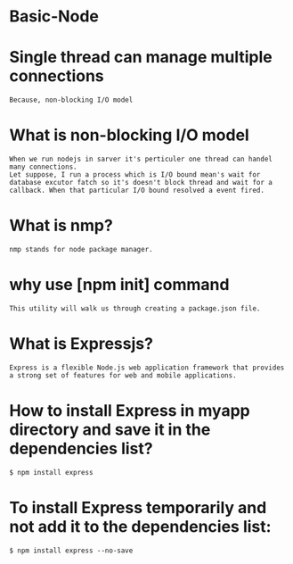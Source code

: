 # Basic-Node


# Single thread can manage multiple connections
    Because, non-blocking I/O model

# What is non-blocking I/O model
    When we run nodejs in sarver it's perticuler one thread can handel many connections.    
    Let suppose, I run a process which is I/O bound mean's wait for database excutor fatch so it's doesn't block thread and wait for a callback. When that particular I/O bound resolved a event fired.    

# What is nmp?
    nmp stands for node package manager.

# why use [npm init] command
    This utility will walk us through creating a package.json file.

# What is Expressjs?
    Express is a flexible Node.js web application framework that provides a strong set of features for web and mobile applications.

# How to install Express in myapp directory and save it in the dependencies list?
    $ npm install express

# To install Express temporarily and not add it to the dependencies list:
    $ npm install express --no-save

